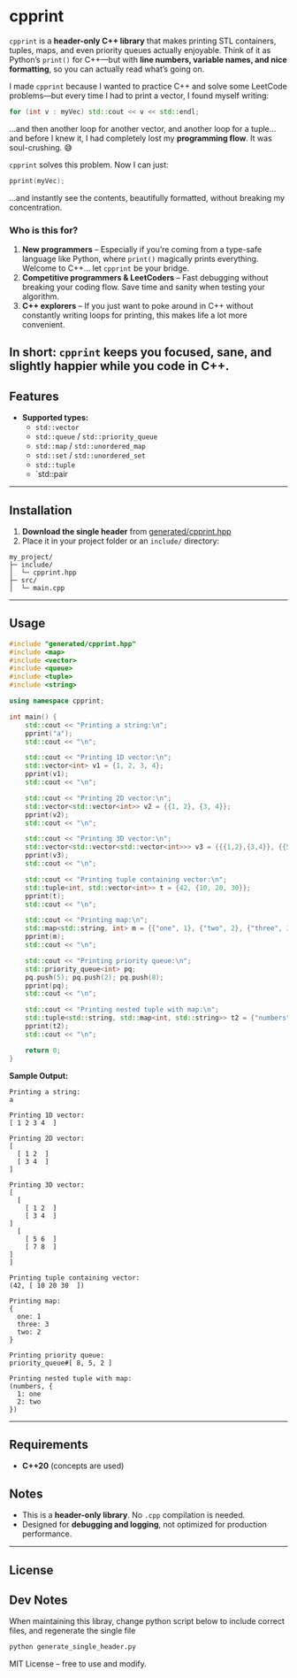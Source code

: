 # cpprint

`cpprint` is a **header-only C++ library** that makes printing STL containers, tuples, maps, and even priority queues actually enjoyable. Think of it as Python’s `print()` for C++—but with **line numbers, variable names, and nice formatting**, so you can actually read what’s going on.

I made `cpprint` because I wanted to practice C++ and solve some LeetCode problems—but every time I had to print a vector, I found myself writing:

```cpp
for (int v : myVec) std::cout << v << std::endl;
```

…and then another loop for another vector, and another loop for a tuple… and before I knew it, I had completely lost my **programming flow**. It was soul-crushing. 😅

`cpprint` solves this problem. Now I can just:

```cpp
pprint(myVec);
```

…and instantly see the contents, beautifully formatted, without breaking my concentration.

### Who is this for?

1. **New programmers** – Especially if you’re coming from a type-safe language like Python, where `print()` magically prints everything. Welcome to C++… let `cpprint` be your bridge.
2. **Competitive programmers & LeetCoders** – Fast debugging without breaking your coding flow. Save time and sanity when testing your algorithm.
3. **C++ explorers** – If you just want to poke around in C++ without constantly writing loops for printing, this makes life a lot more convenient.

In short: `cpprint` keeps you **focused, sane, and slightly happier** while you code in C++.
---

## Features

- **Supported types:**
    - `std::vector`
    - `std::queue` / `std::priority_queue`
    - `std::map` / `std::unordered_map`
    - `std::set` / `std::unordered_set`
    - `std::tuple`
    - `std::pair
---

## Installation

1. **Download the single header** from [generated/cpprint.hpp](generated/cpprint.hpp)
2. Place it in your project folder or an `include/` directory:

```
my_project/
├─ include/
│  └─ cpprint.hpp
├─ src/
│  └─ main.cpp
```

---

## Usage

```cpp
#include "generated/cpprint.hpp"
#include <map>
#include <vector>
#include <queue>
#include <tuple>
#include <string>

using namespace cpprint;

int main() {
    std::cout << "Printing a string:\n";
    pprint("a");
    std::cout << "\n";

    std::cout << "Printing 1D vector:\n";
    std::vector<int> v1 = {1, 2, 3, 4};
    pprint(v1);
    std::cout << "\n";

    std::cout << "Printing 2D vector:\n";
    std::vector<std::vector<int>> v2 = {{1, 2}, {3, 4}};
    pprint(v2);
    std::cout << "\n";

    std::cout << "Printing 3D vector:\n";
    std::vector<std::vector<std::vector<int>>> v3 = {{{1,2},{3,4}}, {{5,6},{7,8}}};
    pprint(v3);
    std::cout << "\n";

    std::cout << "Printing tuple containing vector:\n";
    std::tuple<int, std::vector<int>> t = {42, {10, 20, 30}};
    pprint(t);
    std::cout << "\n";

    std::cout << "Printing map:\n";
    std::map<std::string, int> m = {{"one", 1}, {"two", 2}, {"three", 3}};
    pprint(m);
    std::cout << "\n";

    std::cout << "Printing priority queue:\n";
    std::priority_queue<int> pq;
    pq.push(5); pq.push(2); pq.push(8);
    pprint(pq);
    std::cout << "\n";

    std::cout << "Printing nested tuple with map:\n";
    std::tuple<std::string, std::map<int, std::string>> t2 = {"numbers", {{1,"one"}, {2,"two"}}};
    pprint(t2);
    std::cout << "\n";

    return 0;
}
```

**Sample Output:**

```
Printing a string:
a

Printing 1D vector:
[ 1 2 3 4  ]

Printing 2D vector:
[
  [ 1 2  ]
  [ 3 4  ]
]

Printing 3D vector:
[
  [
    [ 1 2  ]
    [ 3 4  ]
]
  [
    [ 5 6  ]
    [ 7 8  ]
]
]

Printing tuple containing vector:
(42, [ 10 20 30  ])

Printing map:
{
  one: 1
  three: 3
  two: 2
}

Printing priority queue:
priority_queue#[ 8, 5, 2 ]

Printing nested tuple with map:
(numbers, {
  1: one
  2: two
})
```

---

## Requirements

- **C++20** (concepts are used)

## Notes

- This is a **header-only library**. No `.cpp` compilation is needed.
- Designed for **debugging and logging**, not optimized for production performance.

---

## License

## Dev Notes
When maintaining this libray, change python script below to include correct files, and regenerate the single file
```bash
python generate_single_header.py
```

MIT License – free to use and modify.